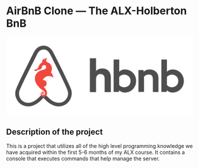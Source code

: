 # AirBnB Clone ― The ALX-Holberton BnB
![Optional Text](hbnb.png)
## Description of the project
This is a project that utilizes all of the high level programming knowledge we
have acquired within the first 5-6 months of my ALX course. It contains a console
that executes commands that help manage the server.
